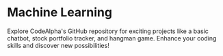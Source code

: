 # Machine Learning
Explore CodeAlpha's GitHub repository for exciting projects like a basic chatbot, stock portfolio tracker, and hangman game. Enhance your coding skills and discover new possibilities! 
